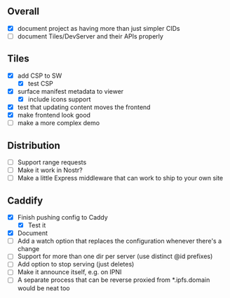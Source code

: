 
## Overall

- [x] document project as having more than just simpler CIDs
- [ ] document Tiles/DevServer and their APIs properly

## Tiles

- [x] add CSP to SW
  - [x] test CSP
- [x] surface manifest metadata to viewer
  - [x] include icons support
- [x] test that updating content moves the frontend
- [x] make frontend look good
- [ ] make a more complex demo

## Distribution

- [ ] Support range requests
- [ ] Make it work in Nostr?
- [ ] Make a little Express middleware that can work to ship to your own site

## Caddify

- [x] Finish pushing config to Caddy
  - [x] Test it
- [x] Document
- [ ] Add a watch option that replaces the configuration whenever there's a change
- [ ] Support for more than one dir per server (use distinct @id prefixes)
- [ ] Add option to stop serving (just deletes)
- [ ] Make it announce itself, e.g. on IPNI
- [ ] A separate process that can be reverse proxied from *.ipfs.domain would be neat too
